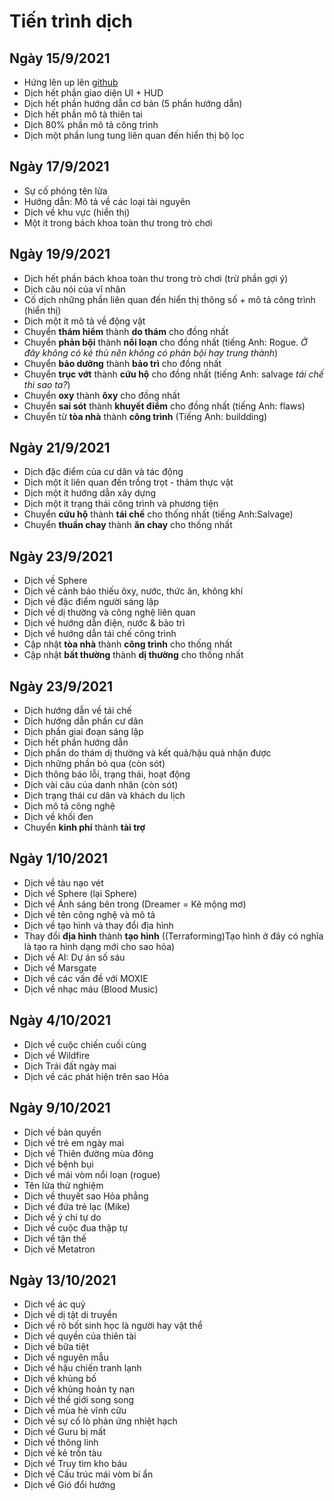 # Tiến trình dịch

## Ngày 15/9/2021
- Hứng lên up lên [github](/)
- Dịch hết phần giao diện UI + HUD
- Dịch hết phần hướng dẫn cơ bản (5 phần hướng dẫn)
- Dịch hết phần mô tả thiên tai
- Dịch 80% phần mô tả công trình
- Dịch một phần lung tung liên quan đến hiển thị bộ lọc
## Ngày 17/9/2021
- Sự cố phóng tên lửa
- Hướng dẫn: Mô tả về các loại tài nguyên
- Dịch về khu vực (hiển thị)
- Một ít trong bách khoa toàn thư trong trò chơi
## Ngày 19/9/2021
- Dịch hết phần bách khoa toàn thư trong trò chơi (trừ phần gợi ý)
- Dịch câu nói của vĩ nhân
- Cố dịch những phần liên quan đến hiển thị thông số + mô tả công trình (hiển thị)
- Dịch một ít mô tả về động vật
- Chuyển **thám hiểm** thành **do thám** cho đồng nhất
- Chuyển **phản bội** thành **nổi loạn** cho đồng nhất (tiếng Anh: Rogue. *Ở đây không có kẻ thù nên không có phản bội hay trung thành*)
- Chuyển **bảo dưỡng** thành **bảo trì** cho đồng nhất
- Chuyển **trục vớt** thành **cứu hộ** cho đồng nhất (tiếng Anh: salvage *tái chế thì sao ta?*)
- Chuyển **oxy** thành **ôxy** cho đồng nhất
- Chuyển **sai sót** thành **khuyết điểm** cho đồng nhất (tiếng Anh: flaws)
- Chuyển từ **tòa nhà** thành **công trình** (Tiếng Anh: buildding)
## Ngày 21/9/2021
- Dịch đặc điểm của cư dân và tác động
- Dịch một ít liên quan đến trồng trọt - thảm thực vật
- Dịch một ít hướng dẫn xây dựng
- Dịch một ít trạng thái công trình và phương tiện
- Chuyển **cứu hộ** thành **tái chế** cho thống nhất (tiếng Anh:Salvage)
- Chuyển **thuần chay** thành **ăn chay** cho thống nhất
## Ngày 23/9/2021
- Dịch về Sphere
- Dịch về cảnh báo thiếu ôxy, nước, thức ăn, không khí
- Dịch về đặc điểm người sáng lập
- Dịch về dị thường và công nghệ liên quan
- Dịch về hướng dẫn điện, nước & bảo trì
- Dịch về hướng dẫn tái chế công trình
- Cập nhật **tòa nhà** thành **công trình** cho thống nhất
- Cập nhật **bất thường** thành **dị thường** cho thống nhất
## Ngày 23/9/2021
- Dịch hướng dẫn về tái chế
- Dịch hướng dẫn phần cư dân
- Dịch phần giai đoạn sáng lập
- Dịch hết phần hướng dẫn
- Dịch phần do thám dị thường và kết quả/hậu quả nhận được
- Dịch những phần bỏ qua (còn sót)
- Dịch thông báo lỗi, trạng thái, hoạt động
- Dịch vài câu của danh nhân (còn sót)
- Dịch trạng thái cư dân và khách du lịch
- Dịch mô tả công nghệ
- Dịch về khối đen
- Chuyển **kinh phí** thành **tài trợ**
## Ngày 1/10/2021
- Dịch về tàu nạo vét
- Dịch về Sphere (lại Sphere)
- Dịch về Ánh sáng bên trong (Dreamer = Kẻ mộng mơ)
- Dịch về tên công nghệ và mô tả
- Dịch về tạo hình và thay đổi địa hình
- Thay đổi **địa hình** thành **tạo hình** ((Terraforming)Tạo hình ở đây có nghĩa là tạo ra hình dạng mới cho sao hỏa)
- Dịch về AI: Dự án số sáu
- Dịch về Marsgate
- Dịch về các vấn đề với MOXIE
- Dịch về nhạc máu (Blood Music)
## Ngày 4/10/2021
- Dịch về cuộc chiến cuối cùng
- Dịch về Wildfire
- Dịch Trái đất ngày mai
- Dịch về các phát hiện trên sao Hỏa
## Ngày 9/10/2021
- Dịch về bản quyền
- Dịch về trẻ em ngày mai
- Dịch về Thiên đường mùa đông
- Dịch về bệnh bụi
- Dịch về mái vòm nổi loạn (rogue)
- Tên lửa thử nghiệm
- Dịch về thuyết sao Hỏa phẳng
- Dịch về đứa trẻ lạc (Mike)
- Dịch về ý chí tự do
- Dịch về cuộc đua thập tự
- Dịch về tận thế
- Dịch về Metatron
## Ngày 13/10/2021
- Dịch về ác quỷ
- Dịch về dị tật di truyền
- Dịch về rô bốt sinh học là người hay vật thể
- Dịch về quyền của thiên tài
- Dịch về bữa tiệt
- Dịch về nguyên mẫu
- Dịch về hậu chiến tranh lạnh
- Dịch về khủng bố
- Dịch về khủng hoản tỵ nạn
- Dịch về thế giới song song
- Dịch về mùa hè vĩnh cữu
- Dịch về sự cố lò phản ứng nhiệt hạch
- Dịch về Guru bị mất
- Dịch về thông linh
- Dịch về kẻ trốn tàu
- Dịch về Truy tìm kho báu
- Dịch về Cấu trúc mái vòm bí ẩn
- Dịch về Gió đổi hướng
